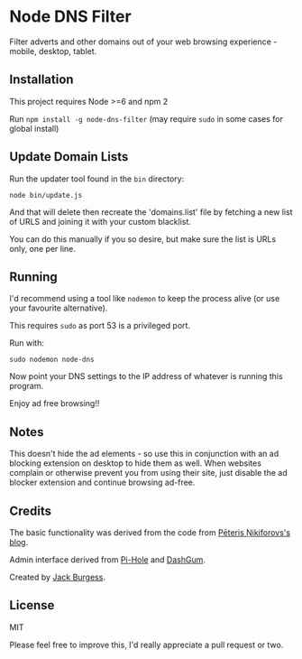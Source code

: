 # Node DNS Filter

Filter adverts and other domains out of your web browsing experience - mobile, desktop, tablet.

## Installation

This project requires Node >=6 and npm 2

Run `npm install -g node-dns-filter` (may require `sudo` in some cases for global install)

## Update Domain Lists

Run the updater tool found in the `bin` directory:

```
node bin/update.js
```

And that will delete then recreate the 'domains.list' file by fetching a new list of URLS and joining it with your custom blacklist.

You can do this manually if you so desire, but make sure the list is URLs only, one per line.

## Running

I'd recommend using a tool like `nodemon` to keep the process alive (or use your favourite alternative).

This requires `sudo` as port 53 is a privileged port.

Run with:

```
sudo nodemon node-dns
```

Now point your DNS settings to the IP address of whatever is running this program.

Enjoy ad free browsing!!

## Notes

This doesn't hide the ad elements - so use this in conjunction with an ad blocking extension on desktop to hide them as well. When websites complain or otherwise prevent you from using their site, just disable the ad blocker extension and continue browsing ad-free.

## Credits

The basic functionality was derived from the code from [Pēteris Ņikiforovs's blog](https://peteris.rocks/blog/dns-proxy-server-in-node-js-with-ui/).

Admin interface derived from [Pi-Hole](https://github.com/pi-hole/AdminLTE) and [DashGum](https://github.com/esironal/dashgum-template).

Created by [Jack Burgess](https://github.com/jack828).

## License

MIT

Please feel free to improve this, I'd really appreciate a pull request or two.
